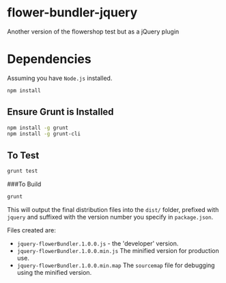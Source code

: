 # flower-bundler-jquery

Another version of the flowershop test but as a jQuery plugin

# Dependencies

Assuming you have `Node.js` installed.

```bash
npm install
```

## Ensure Grunt is Installed

```bash
npm install -g grunt
npm install -g grunt-cli
```

## To Test

```bash
grunt test
```

###To Build

```bash
grunt
```

This will output the final distribution files into the `dist/` folder, prefixed with `jquery` and suffixed with the version number you specify in `package.json`.

Files created are:

* `jquery-flowerBundler.1.0.0.js` - the 'developer' version.
* `jquery-flowerBundler.1.0.0.min.js` The minified version for production use.
* `jquery-flowerBundler.1.0.0.min.map` The `sourcemap` file for debugging using the minified version.
